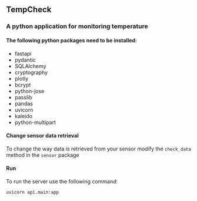 ## TempCheck
### A python application for monitoring temperature
#### The following python packages need to be installed:
  - fastapi
  - pydantic
  - SQLAlchemy
  - cryptography
  - plotly
  - bcrypt
  - python-jose
  - passlib
  - pandas
  - uvicorn
  - kaleido
  - python-multipart

#### Change sensor data retrieval
To change the way data is retrieved from your sensor modify the `check_data` method in the `sensor` package
#### Run
To run the server use the following command:

    uvicorn api.main:app
    

